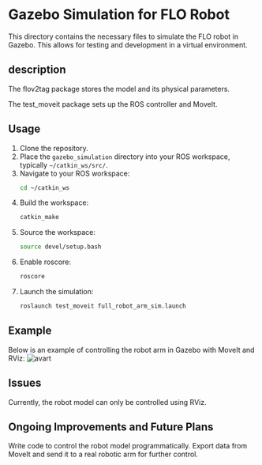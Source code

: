 # Gazebo Simulation for FLO Robot

This directory contains the necessary files to simulate the FLO robot in Gazebo. This allows for testing and development in a virtual environment.

## description

The flov2tag package stores the model and its physical parameters.

The test_moveit package sets up the ROS controller and MoveIt.


## Usage

1. Clone the repository.
2. Place the `gazebo_simulation` directory into your ROS workspace, typically `~/catkin_ws/src/`.
3. Navigate to your ROS workspace:
   ```sh
   cd ~/catkin_ws
4. Build the workspace:
    ```sh
    catkin_make
5. Source the workspace:
    ```sh
    source devel/setup.bash
6. Enable roscore:
    ```sh
    roscore
7. Launch the simulation:
    ```sh
    roslaunch test_moveit full_robot_arm_sim.launch

## Example
Below is an example of controlling the robot arm in Gazebo with MoveIt and RViz:
![avart](./image/gazebo-ezgif.com-optimize.gif)

## Issues
Currently, the robot model can only be controlled using RViz.

## Ongoing Improvements and Future Plans

Write code to control the robot model programmatically.
Export data from MoveIt and send it to a real robotic arm for further control.

